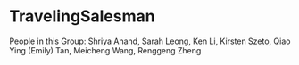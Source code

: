 # TravelingSalesman
People in this Group: Shriya Anand, Sarah Leong, Ken Li, Kirsten Szeto, Qiao Ying (Emily) Tan, Meicheng Wang, Renggeng Zheng
